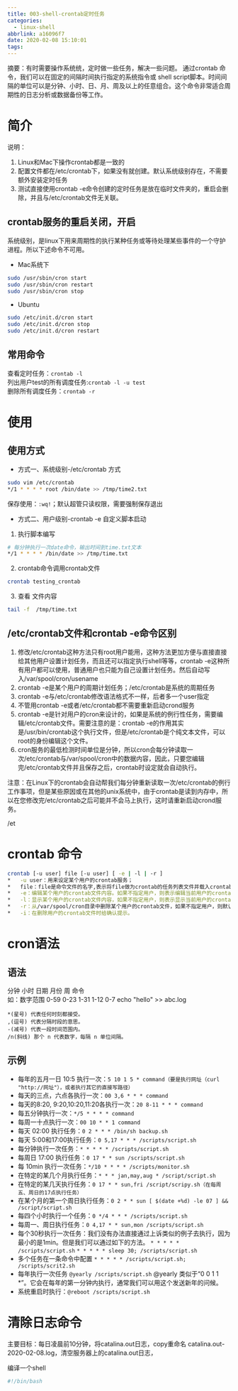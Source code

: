 ```yaml
---
title: 003-shell-crontab定时任务
categories:
  - linux-shell
abbrlink: a16096f7
date: 2020-02-08 15:10:01
tags:
---
```


摘要：有时需要操作系统统，定时做一些任务，解决一些问题。
通过crontab 命令，我们可以在固定的间隔时间执行指定的系统指令或 shell script脚本。时间间隔的单位可以是分钟、小时、日、月、周及以上的任意组合。这个命令非常适合周期性的日志分析或数据备份等工作。

<!-- more -->
# 简介

说明：
1. Linux和Mac下操作crontab都是一致的
2. 配置文件都在/etc/crontab下，如果没有就创建。默认系统级别存在，不需要额外安装定时任务
3. 测试直接使用crontab -e命令创建的定时任务是放在临时文件夹的，重启会删除，并且与/etc/crontab文件无关联。

## crontab服务的重启关闭，开启

系统级别，是linux下用来周期性的执行某种任务或等待处理某些事件的一个守护进程。所以下述命令不可用。
- Mac系统下
```bash
sudo /usr/sbin/cron start
sudo /usr/sbin/cron restart
sudo /usr/sbin/cron stop
```
- Ubuntu
```bash
sudo /etc/init.d/cron start
sudo /etc/init.d/cron stop
sudo /etc/init.d/cron restart
```

## 常用命令
查看定时任务：`crontab -l`  
列出用户test的所有调度任务:`crontab -l -u test`  
删除所有调度任务：`crontab -r`

# 使用

## 使用方式
- 方式一、系统级别-/etc/crontab 方式
```bash
sudo vim /etc/crontab
*/1 * * * * root /bin/date >> /tmp/time2.txt
```
保存使用：`:wq!`；默认超管只读权限，需要强制保存退出

- 方式二、用户级别-crontab -e 自定义脚本启动
1. 执行脚本编写
``` bash
# 每分钟执行一次date命令，输出时间到time.txt文本
*/1 * * * * /bin/date >> /tmp/time.txt
```
2. crontab命令调用crontab文件
``` bash
crontab testing_crontab
```
3. 查看 文件内容
```bash
tail -f  /tmp/time.txt
```

## /etc/crontab文件和crontab -e命令区别
1. 修改/etc/crontab这种方法只有root用户能用，这种方法更加方便与直接直接给其他用户设置计划任务，而且还可以指定执行shell等等，crontab -e这种所有用户都可以使用，普通用户也只能为自己设置计划任务。然后自动写入/var/spool/cron/usename
2. crontab -e是某个用户的周期计划任务；/etc/crontab是系统的周期任务
3. crontab -e与/etc/crontab修改语法格式不一样，后者多一个user指定
4. 不管用crontab -e或者/etc/crontab都不需要重新启动crond服务
5. crontab  -e是针对用户的cron来设计的，如果是系统的例行性任务，需要编辑/etc/crontab文件。需要注意的是：crontab -e的作用其实是/usr/bin/crontab这个执行文件，但是/etc/crontab是个纯文本文件，可以root的身份编辑这个文件。
6. cron服务的最低检测时间单位是分钟，所以cron会每分钟读取一次/etc/crontab与/var/spool/cron中的数据内容，因此，只要您编辑完/etc/crontab文件并且保存之后，crontab时设定就会自动执行。

注意：在Linux下的crontab会自动帮我们每分钟重新读取一次/etc/crontab的例行工作事项，但是某些原因或在其他的unix系统中，由于crontab是读到内存中，所以在您修改完/etc/crontab之后可能并不会马上执行，这时请重新启动crond服务。

/et

# crontab 命令
``` bash 
crontab [-u user] file [-u user] [ -e | -l | -r ]
*   -u user：用来设定某个用户的crontab服务；
*   file：file是命令文件的名字,表示将file做为crontab的任务列表文件并载入crontab。如果在命令行中没有指定这个文件，crontab命令将接受标准输入（键盘）上键入的命令，并将它们载入crontab。
*   -e：编辑某个用户的crontab文件内容。如果不指定用户，则表示编辑当前用户的crontab文件。
*   -l：显示某个用户的crontab文件内容，如果不指定用户，则表示显示当前用户的crontab文件内容。
*   -r：从/var/spool/cron目录中删除某个用户的crontab文件，如果不指定用户，则默认删除当前用户的crontab文件。
*   -i：在删除用户的crontab文件时给确认提示。
```

# cron语法
## 语法
分钟 小时 日期 月份 周 命令  
如：数字范围 0-59 0-23 1-31 1-12 0-7 echo "hello" >> abc.log  
```text 特殊字符的含义
*(星号) 代表任何时刻都接受。
,(逗号) 代表分隔时段的意思。
-(减号) 代表一段时间范围内。
/n(斜线) 那个 n 代表数字，每隔 n 单位间隔。
```
## 示例
- 每年的五月一日 10:5 执行一次：`5 10 1 5 * command（要是执行网址（curl "http://网址"），或者执行其它的直接写路径）`
- 每天的三点，六点各执行一次：`00 3,6 * * * command`
- 每天的8:20, 9:20,10:20,11:20各执行一次：`20 8-11 * * * command`
- 每五分钟执行一次：`*/5 * * * * command`
- 每周一十点执行一次：`00 10 * * 1 command`
- 每天 02:00 执行任务：`0 2 * * * /bin/sh backup.sh`
- 每天 5:00和17:00执行任务：`0 5,17 * * * /scripts/script.sh`
- 每分钟执行一次任务：`* * * * * /scripts/script.sh`
- 每周日 17:00 执行任务：`0 17 * * sun /scripts/script.sh`
- 每 10min 执行一次任务：`*/10 * * * * /scripts/monitor.sh`
- 在特定的某几个月执行任务：`* * * jan,may,aug * /script/script.sh`
- 在特定的某几天执行任务：`0 17 * * sun,fri /script/scripy.sh（在每周五、周日的17点执行任务）`
- 在某个月的第一个周日执行任务：`0 2 * * sun [ $(date +%d) -le 07 ] && /script/script.sh`
- 每四个小时执行一个任务：`0 */4 * * * /scripts/script.sh`
- 每周一、周日执行任务：`0 4,17 * * sun,mon /scripts/script.sh`
- 每个30秒执行一次任务：我们没有办法直接通过上诉类似的例子去执行，因为最小的是1min。但是我们可以通过如下的方法。
`* * * * * /scripts/script.sh`
`* * * * * sleep 30; /scripts/script.sh`
- 多个任务在一条命令中配置
`* * * * * /scripts/script.sh; /scripts/scrit2.sh`
- 每年执行一次任务
`@yearly /scripts/script.sh`
@yearly 类似于“0 0 1 1 *”。它会在每年的第一分钟内执行，通常我们可以用这个发送新年的问候。
- 系统重启时执行：`@reboot /scripts/script.sh`

# 清除日志命令
主要目标：每日凌晨前10分钟，将catalina.out日志，copy重命名 catalina.out-2020-02-08.log，清空服务器上的catalina.out日志，

编译一个shell
``` bash
#!/bin/bash


```






